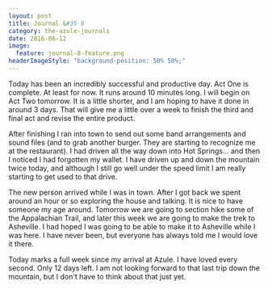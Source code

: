 ```yaml
---
layout: post
title: Journal &#35 8
category: the-azule-journals
date: 2016-06-12
image:
  feature: journal-8-feature.png
headerImageStyle: "background-position: 50% 50%;"
---
```

Today has been an incredibly successful and productive day. Act One is complete. At least for now. It runs around 10 minutes long. I will begin on Act Two tomorrow. It is a little shorter, and I am hoping to have it done in around 3 days. That will give me a little over a week to finish the third and final act and revise the entire product. 

After finishing I ran into town to send out some band arrangements and sound files (and to grab another burger. They are starting to recognize me at the restaurant). I had driven all the way down into Hot Springs... and then I noticed I had forgotten my wallet. I have driven up and down the mountain twice today, and although I still go well under the speed limit I am really starting to get used to that drive. 

The new person arrived while I was in town. After I got back we spent around an hour or so exploring the house and talking. It is nice to have someone my age around. Tomorrow we are going to section hike some of the Appalachian Trail, and later this week we are going to make the trek to Asheville. I had hoped I was going to be able to make it to Asheville while I was here. I have never been, but everyone has always told me I would love it there. 

Today marks a full week since my arrival at Azule. I have loved every second. Only 12 days left. I am not looking forward to that last trip down the mountain, but I don't have to think about that just yet. 